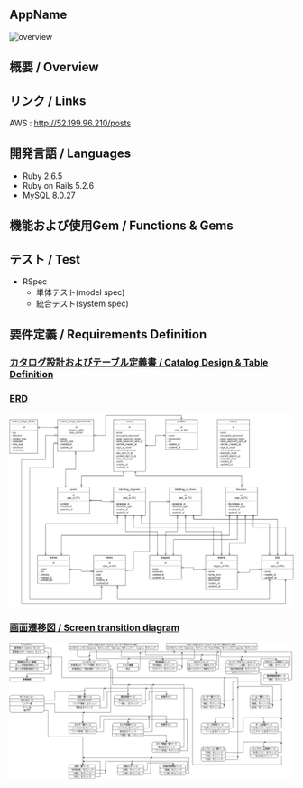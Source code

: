 ## AppName

![overview]()

## 概要 / Overview

## リンク / Links
AWS : http://52.199.96.210/posts

## 開発言語 / Languages
- Ruby 2.6.5
- Ruby on Rails 5.2.6
- MySQL 8.0.27

## 機能および使用Gem / Functions & Gems

## テスト / Test
- RSpec
  - 単体テスト(model spec)
  - 統合テスト(system spec)

## 要件定義 / Requirements Definition

### [カタログ設計およびテーブル定義書 / Catalog Design & Table Definition](https://docs.google.com/spreadsheets/d/1ia-pYTWHYFdxzSWvNPOJhkncZybJMJ38N9YRX2HI00E/edit#gid=782464957)

### [ERD](https://app.diagrams.net/#G19YaBPDutEPavFAbp0wqZXhA_uZIEY1te)
![ERD](https://github.com/taiki-naya/App_01/blob/master/docs/ERD.png)

### [画面遷移図 / Screen transition diagram](https://app.diagrams.net/#G1VQz-injmSvRmOhuQWA85ErnbwLAE2ZpT)
![ST](https://github.com/taiki-naya/App_01/blob/master/docs/ScreenTransition.png)
